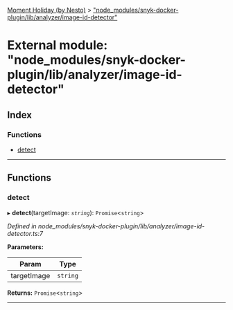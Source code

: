 [Moment Holiday (by Nesto)](../README.md) > ["node_modules/snyk-docker-plugin/lib/analyzer/image-id-detector"](../modules/_node_modules_snyk_docker_plugin_lib_analyzer_image_id_detector_.md)

# External module: "node_modules/snyk-docker-plugin/lib/analyzer/image-id-detector"

## Index

### Functions

* [detect](_node_modules_snyk_docker_plugin_lib_analyzer_image_id_detector_.md#detect)

---

## Functions

<a id="detect"></a>

###  detect

▸ **detect**(targetImage: *`string`*): `Promise`<`string`>

*Defined in node_modules/snyk-docker-plugin/lib/analyzer/image-id-detector.ts:7*

**Parameters:**

| Param | Type |
| ------ | ------ |
| targetImage | `string` |

**Returns:** `Promise`<`string`>

___

